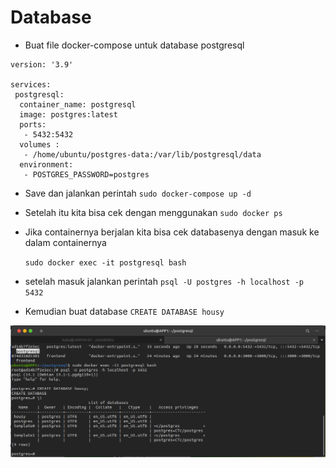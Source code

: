 # Database
 * Buat file docker-compose untuk database postgresql
```
version: '3.9'

services:
 postgresql:
  container_name: postgresql
  image: postgres:latest
  ports:
   - 5432:5432
  volumes :
   - /home/ubuntu/postgres-data:/var/lib/postgresql/data
  environment:
   - POSTGRES_PASSWORD=postgres
   ```
 * Save dan jalankan perintah `sudo docker-compose up -d`
 * Setelah itu kita bisa cek dengan menggunakan `sudo docker ps`
 * Jika containernya berjalan kita bisa cek databasenya dengan masuk ke dalam containernya

   `sudo docker exec -it postgresql bash`

 * setelah masuk jalankan perintah `psql -U postgres -h localhost -p 5432`
 * Kemudian buat database `CREATE DATABASE housy`
 
  ![gambar 1](assets/database1.png)



 
